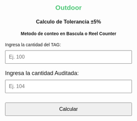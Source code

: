 <html lang="es">
<head>
  <meta charset="UTF-8" />
  <h2 style="color:#50C878; text-align: center;">Outdoor</h2>

  <meta name="viewport" content="width=device-width, initial-scale=1.0" />
  <style>
    body { font-family: sans-serif; padding: 20px; max-width: 400px; margin: auto; }
    input, button { width: 100%; padding: 10px; margin-top: 10px; font-size: 16px; }
    p { font-size: 18px; margin-top: 20px; }
    #mensaje {
      font-weight: bold;
      margin-top: 15px;
      font-size: 18px;
    }
    .dentro {
      color: green;
    }
    .fuera {
      color: red;
    }
  </style>
</head>
<body>
  <h3 style="color📗; text-align: center;">Calculo de Tolerancia ±5%</h3>
  <h4 style=" text-align: center;">Metodo de conteo en Bascula o Reel Counter</h4>
  <label>Ingresa la cantidad del TAG:
    <input type="number" id="numero1" placeholder="Ej. 100" />
  </label>

  <label>Ingresa la cantidad Auditada:
    <input type="number" id="numero2" placeholder="Ej. 104" />
  </label>

  <button onclick="calcular()">Calcular</button>

  <p id="resultado"></p>
  <p id="mensaje"></p>

  <script>
    function calcular() {
      const n1 = parseFloat(document.getElementById('numero1').value);
      const n2 = parseFloat(document.getElementById('numero2').value);

      if (isNaN(n1) || isNaN(n2)) {
        document.getElementById('resultado').innerText = "Por favor, ingresa números válidos.";
        document.getElementById('mensaje').innerText = "";
        return;
      }

      const tolerancia = n1 * 0.05;
      const minimo = Math.round(n1 - tolerancia);
      const maximo = Math.round(n1 + tolerancia);

      document.getElementById('resultado').innerHTML = 
        `Valor Mínimo: ${minimo} <br> Valor Máximo: ${maximo} <br>`;

      const mensaje = document.getElementById('mensaje');
      if (n2 >= minimo && n2 <= maximo) {
        mensaje.innerText = "Cantidad dentro de tolerancia, no debemos hacer ningun cambio 🙂";
        mensaje.className = "dentro";
      } else {
        mensaje.innerText = "Cantidad fuera de tolerancia, el TAG está equivocado 😞";
        mensaje.className = "fuera";
      }
    }
  </script>
</body>
</html>
